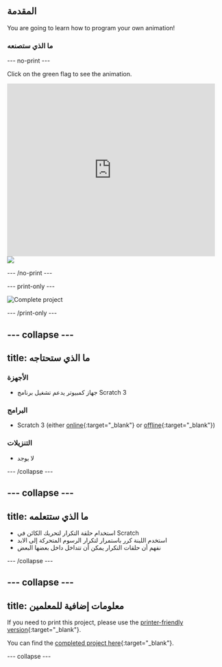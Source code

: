 ## المقدمة

You are going to learn how to program your own animation!

### ما الذي ستصنعه

\--- no-print \---

Click on the green flag to see the animation.

<div class="scratch-preview">
  <iframe allowtransparency="true" width="485" height="402" src="https://scratch.mit.edu/projects/embed/276873231/?autostart=false" frameborder="0" scrolling="no"></iframe>
  <img src="images/space-final.png">
</div>

\--- /no-print \---

\--- print-only \---

![Complete project](images/showcase_static.png)

\--- /print-only \---

## \--- collapse \---

## title: ما الذي ستحتاجه

### الأجهزة

- جهاز كمبيوتر يدعم تشغيل برنامج Scratch 3

### البرامج

- Scratch 3 (either [online](https://rpf.io/scratchon){:target="_blank"} or [offline](https://rpf.io/scratchoff){:target="_blank"})

### التنزيلات

- لا يوجد

\--- /collapse \---

## \--- collapse \---

## title: ما الذي ستتعلمه

- استخدام حلقة التكرار لتحريك الكائن في Scratch
- استخدم اللبنة كرر باستمرار لتكرار الرسوم المتحركة إلى الابد
- نفهم أن حلقات التكرار يمكن أن تتداخل داخل بعضها البعض

\--- /collapse \---

## \--- collapse \---

## title: معلومات إضافية للمعلمين

If you need to print this project, please use the [printer-friendly version](https://projects.raspberrypi.org/en/projects/lost-in-space/print){:target="_blank"}.

You can find the [completed project here](https://rpf.io/p/en/lost-in-space-get){:target="_blank"}.

\--- collapse \---
